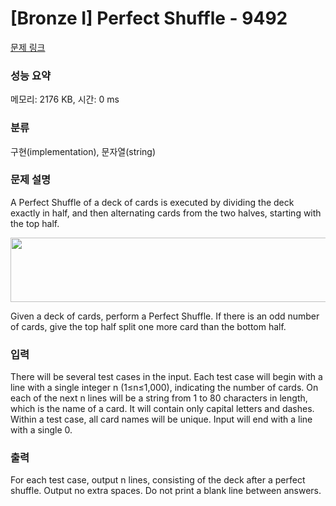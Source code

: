 # [Bronze I] Perfect Shuffle - 9492 

[문제 링크](https://www.acmicpc.net/problem/9492) 

### 성능 요약

메모리: 2176 KB, 시간: 0 ms

### 분류

구현(implementation), 문자열(string)

### 문제 설명

<p>A Perfect Shuffle of a deck of cards is executed by dividing the deck exactly in half, and then alternating cards from the two halves, starting with the top half. </p>

<p><img alt="" src="https://www.acmicpc.net/upload/images2/ps.png" style="height:103px; width:593px"></p>

<p>Given a deck of cards, perform a Perfect Shuffle. If there is an odd number of cards, give the top half split one more card than the bottom half.</p>

### 입력 

 <p>There will be several test cases in the input. Each test case will begin with a line with a single integer n (1≤n≤1,000), indicating the number of cards. On each of the next n lines will be a string from 1 to 80 characters in length, which is the name of a card. It will contain only capital letters and dashes. Within a test case, all card names will be unique. Input will end with a line with a single 0.</p>

### 출력 

 <p>For each test case, output n lines, consisting of the deck after a perfect shuffle. Output no extra spaces. Do not print a blank line between answers.</p>

